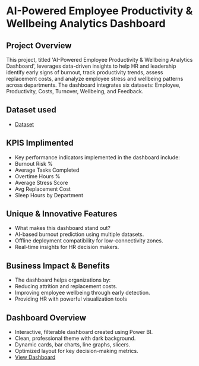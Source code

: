 # AI-Powered Employee Productivity & Wellbeing Analytics Dashboard

## Project Overview
This project, titled 'AI-Powered Employee Productivity & Wellbeing Analytics Dashboard', leverages
data-driven insights to help HR and leadership identify early signs of burnout, track productivity trends,
assess replacement costs, and analyze employee stress and wellbeing patterns across departments. The
dashboard integrates six datasets: Employee, Productivity, Costs, Turnover, Wellbeing, and Feedback.

## Dataset used
- <a href="https://github.com/shivasagardesai/AI-Powered-Employee-Productivity-Wellbeing-Analytics-Dashboard/blob/main/HR_Analytics_Advanced_Offline_Dataset.xlsx">Dataset</a>

## KPIS Implimented

- Key performance indicators implemented in the dashboard include:
- Burnout Risk %
- Average Tasks Completed
- Overtime Hours %
- Average Stress Score
- Avg Replacement Cost
- Sleep Hours by Department

## Unique & Innovative Features

- What makes this dashboard stand out?
- AI-based burnout prediction using multiple datasets.
- Offline deployment compatibility for low-connectivity zones.
- Real-time insights for HR decision makers.


## Business Impact & Benefits

- The dashboard helps organizations by:
- Reducing attrition and replacement costs.
- Improving employee wellbeing through early detection.
- Providing HR with powerful visualization tools

## Dashboard Overview

- Interactive, filterable dashboard created using Power BI.
- Clean, professional theme with dark background.
- Dynamic cards, bar charts, line graphs, slicers.
- Optimized layout for key decision-making metrics.
-  <a href ="https://github.com/shivasagardesai/AI-Powered-Employee-Productivity-Wellbeing-Analytics-Dashboard/blob/main/Screenshot%202025-08-02%20163620.png">View Dashboard</a>



